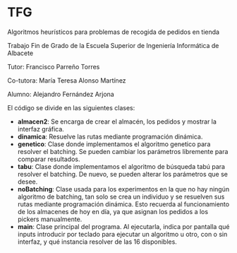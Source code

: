 # TFG
Algoritmos heurísticos para problemas de recogida de pedidos en tienda

Trabajo Fin de Grado de la Escuela Superior de Ingeniería Informática de Albacete

Tutor: Francisco Parreño Torres

Co-tutora: María Teresa Alonso Martínez

Alumno: Alejandro Fernández Arjona

El código se divide en las siguientes clases:
  - **almacen2**: Se encarga de crear el almacén, los pedidos y mostrar la interfaz gráfica.
  - **dinamica**: Resuelve las rutas mediante programación dinámica.
  - **genetico**: Clase donde implementamos el algoritmo genetico para resolver el batching. Se pueden cambiar los parámetros libremente para comparar resultados.
  - **tabu**: Clase donde implementamos el algoritmo de búsqueda tabú para resolver el batching. De nuevo, se pueden alterar los parámetros que se desee.
  - **noBatching**: Clase usada para los experimentos en la que no hay ningún algoritmo de batching, tan solo se crea un individuo y se resuelven sus rutas mediante programación dinámica. Esto recuerda al funcionamiento de los almacenes de hoy en día, ya que asignan los pedidos a los pickers manualmente.
  - **main**: Clase principal del programa. Al ejecutarla, indica por pantalla qué inputs introducir por teclado para ejecutar un algoritmo u otro, con o sin interfaz, y qué instancia resolver de las 16 disponibles.
